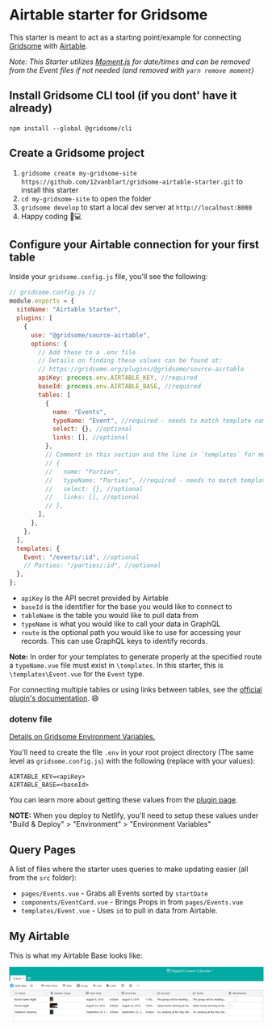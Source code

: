 # Airtable starter for Gridsome

This starter is meant to act as a starting point/example for connecting [Gridsome](https://gridsome.org/) with [Airtable](https://airtable.com/).

_Note: This Starter utilizes [Moment.js](https://momentjs.com/) for date/times and can be removed from the Event files if not needed (and removed with `yarn remove moment`)_

## Install Gridsome CLI tool (if you dont' have it already)

`npm install --global @gridsome/cli`

## Create a Gridsome project

1. `gridsome create my-gridsome-site https://github.com/12vanblart/gridsome-airtable-starter.git` to install this starter
2. `cd my-gridsome-site` to open the folder
3. `gridsome develop` to start a local dev server at `http://localhost:8080`
4. Happy coding 🎉💻

## Configure your Airtable connection for your first table

Inside your `gridsome.config.js` file, you'll see the following:

```javascript
// gridsome.config.js //
module.exports = {
  siteName: "Airtable Starter",
  plugins: [
    {
      use: "@gridsome/source-airtable",
      options: {
        // Add these to a .env file
        // Details on finding these values can be found at:
        // https://gridsome.org/plugins/@gridsome/source-airtable
        apiKey: process.env.AIRTABLE_KEY, //required
        baseId: process.env.AIRTABLE_BASE, //required
        tables: [
          {
            name: "Events",
            typeName: "Event", //required - needs to match template name
            select: {}, //optional
            links: [], //optional
          },
          // Comment in this section and the line in `templates` for multiple tables!
          // {
          //   name: "Parties",
          //   typeName: "Parties", //required - needs to match template name
          //   select: {}, //optional
          //   links: [], //optional
          // },
        ],
      },
    },
  ],
  templates: {
    Event: "/events/:id", //optional
    // Parties: "/parties/:id", //optional
  },
};
```

- `apiKey` is the API secret provided by Airtable
- `baseId` is the identifier for the base you would like to connect to
- `tableName` is the table you would like to pull data from
- `typeName` is what you would like to call your data in GraphQL
- `route` is the optional path you would like to use for accessing your records. This can use GraphQL keys to identify records.

**Note:** In order for your templates to generate properly at the specified route a `typeName.vue` file must exist in `\templates`. In this starter, this is `\templates\Event.vue` for the `Event` type.

For connecting multiple tables or using links between tables, see the [official plugin's documentation](https://gridsome.org/plugins/@gridsome/source-airtable). 😄

### dotenv file

[Details on Gridsome Environment Variables.](https://gridsome.org/docs/environment-variables)

You'll need to create the file `.env` in your root project directory (The same level as `gridsome.config.js`) with the following (replace with your values):

```dotenv
AIRTABLE_KEY=<apiKey>
AIRTABLE_BASE=<baseId>
```

You can learn more about getting these values from the [plugin page](https://gridsome.org/plugins/@gridsome/source-airtable).

**NOTE:** When you deploy to Netlify, you'll need to setup these values under "Build & Deploy" > "Environment" > "Environment Variables"

## Query Pages

A list of files where the starter uses queries to make updating easier (all from the `src` folder):

- `pages/Events.vue` - Grabs all Events sorted by `startDate`
- `components/EventCard.vue` - Brings Props in from `pages/Events.vue`
- `templates/Event.vue` - Uses `id` to pull in data from Airtable.

## My Airtable

This is what my Airtable Base looks like:

!["Airtable with columns for Name, Header Image, Start Date, End Date, Excerpt, Notes, and Attachments."](./airtableSetup.PNG)
